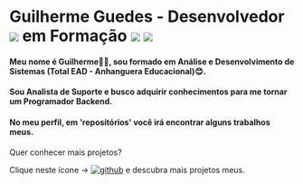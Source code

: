# Guilherme Guedes - Desenvolvedor ![](https://img.shields.io/badge/Java-%23FF0004&&style=for-the-badge?logo=oracle) em Formação ![](https://img.shields.io/badge/Windows-blue?logo=windows) ![](https://img.shields.io/badge/Linux-purple?logo=linux)
#### Meu nome é Guilherme👨‍💻, sou formado em Análise e Desenvolvimento de Sistemas (Total EAD - Anhanguera Educacional)😊.

#### Sou Analista de Suporte e busco adquirir conhecimentos para me tornar um Programador Backend.

#### No meu perfil, em 'repositórios' você irá encontrar alguns trabalhos meus.

Quer conhecer mais projetos?

Clique neste ícone ->   <a href="https://www.linkedin.com/in/guilhermeguedesgag/">![github](https://img.shields.io/badge/Linkedin-007?style=for-the-badge&logo=linkedin&style=flat&logoColor=white)</a> e descubra mais projetos meus.



